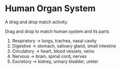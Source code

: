 # Human Organ System


A drag and drop match activity.

Drag and drop to match human system and its parts

1. Respiratory → lungs, trachea, nasal cavity
2. Digestive   → stomach, salivary gland, small intestine
3. Circulatory → heart, blood vessels, veins
4. Nervous     → brain, spinal cord, nerves
5. Excretory   → kidney, urinary bladder, ureter
